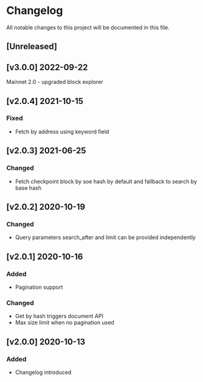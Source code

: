 # Changelog
All notable changes to this project will be documented in this file.

## [Unreleased]

## [v3.0.0] 2022-09-22
Mainnet 2.0 - upgraded block explorer

## [v2.0.4] 2021-10-15
### Fixed
- Fetch by address using keyword field

## [v2.0.3] 2021-06-25
### Changed
- Fetch checkpoint block by soe hash by default and fallback to search by base hash

## [v2.0.2] 2020-10-19
### Changed
- Query parameters search_after and limit can be provided independently

## [v2.0.1] 2020-10-16
### Added
- Pagination support
### Changed
- Get by hash triggers document API
- Max size limit when no pagination used

## [v2.0.0] 2020-10-13
### Added
- Changelog introduced
